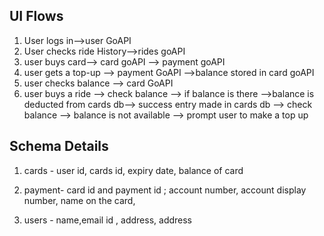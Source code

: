 ## UI Flows
1. User logs in-->user GoAPI
2. User checks ride History-->rides goAPI
3. user buys card--> card goAPI
                 --> payment goAPI
4. user gets a top-up --> payment GoAPI
                      -->balance stored in card goAPI
5. user checks balance --> card GoAPI
6. user buys a ride --> check balance --> if balance is there -->balance is deducted from cards db--> success entry made in cards db
                    --> check balance --> balance is not available --> prompt user to make a top up


## Schema Details
1. cards - user id, cards id, expiry date, balance of card

2. payment- card id and payment id ;
         account number, account display number, name on the card,

3. users - name,email id , address, address
